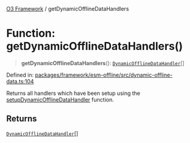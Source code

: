[O3 Framework](../API.md) / getDynamicOfflineDataHandlers

# Function: getDynamicOfflineDataHandlers()

> **getDynamicOfflineDataHandlers**(): [`DynamicOfflineDataHandler`](../interfaces/DynamicOfflineDataHandler.md)[]

Defined in: [packages/framework/esm-offline/src/dynamic-offline-data.ts:104](https://github.com/habeshabro/openmrs-esm-core/blob/main/packages/framework/esm-offline/src/dynamic-offline-data.ts#L104)

Returns all handlers which have been setup using the [setupDynamicOfflineDataHandler](setupDynamicOfflineDataHandler.md) function.

## Returns

[`DynamicOfflineDataHandler`](../interfaces/DynamicOfflineDataHandler.md)[]
